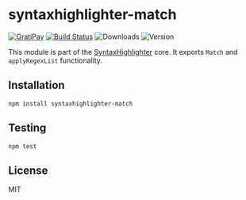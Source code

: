 # syntaxhighlighter-match

[![GratiPay](https://img.shields.io/gratipay/user/alexgorbatchev.svg)](https://gratipay.com/alexgorbatchev/)
[![Build Status](https://travis-ci.org/syntaxhighlighter/syntaxhighlighter-match.svg)](https://travis-ci.org/syntaxhighlighter/syntaxhighlighter-match)
![Downloads](https://img.shields.io/npm/dm/syntaxhighlighter-match.svg)
![Version](https://img.shields.io/npm/v/syntaxhighlighter-match.svg)

This module is part of the [SyntaxHighlighter](https://github.com/syntaxhighlighter/syntaxhighlighter) core. It exports `Match` and `applyRegexList` functionality. 

## Installation

```
npm install syntaxhighlighter-match
```

## Testing

```
npm test
```

## License

MIT
